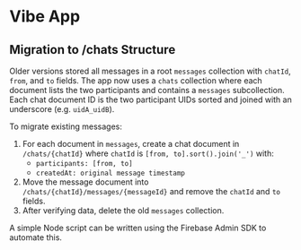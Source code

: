 # Vibe App

## Migration to /chats Structure

Older versions stored all messages in a root `messages` collection with `chatId`, `from`, and `to` fields. The app now uses a `chats` collection where each document lists the two participants and contains a `messages` subcollection. Each chat document ID is the two participant UIDs sorted and joined with an underscore (e.g. `uidA_uidB`).

To migrate existing messages:

1. For each document in `messages`, create a chat document in `/chats/{chatId}` where `chatId` is `[from, to].sort().join('_')` with:
   - `participants: [from, to]`
   - `createdAt: original message timestamp`
2. Move the message document into `/chats/{chatId}/messages/{messageId}` and remove the `chatId` and `to` fields.
3. After verifying data, delete the old `messages` collection.

A simple Node script can be written using the Firebase Admin SDK to automate this.
